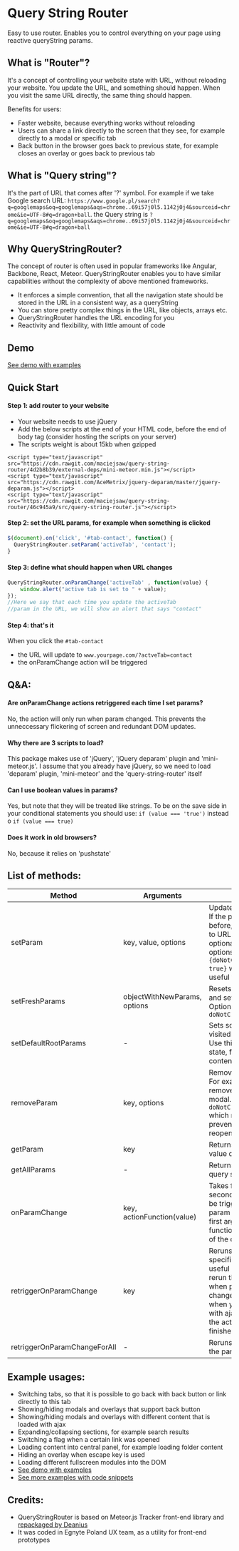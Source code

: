 # Query String Router
Easy to use router. Enables you to control everything on your page using reactive queryString params. 

## What is "Router"?
It's a concept of controlling your website state with URL, without reloading your website. You update the URL, and something should happen. When you visit the same URL directly, the same thing should happen. 

Benefits for users:
- Faster website, because everything works without reloading
- Users can share a link directly to the screen that they see, for example directly to a modal or specific tab
- Back button in the browser goes back to previous state, for example closes an overlay or goes back to previous tab

## What is "Query string"?
It's the part of URL that comes after '?' symbol. For example if we take Google search URL: ```https://www.google.pl/search?q=googlemaps&oq=googlemaps&aqs=chrome..69i57j0l5.1142j0j4&sourceid=chrome&ie=UTF-8#q=dragon+ball```. the Query string is ```?q=googlemaps&oq=googlemaps&aqs=chrome..69i57j0l5.1142j0j4&sourceid=chrome&ie=UTF-8#q=dragon+ball```

## Why QueryStringRouter?
The concept of router is often used in popular frameworks like Angular, Backbone, React, Meteor. QueryStringRouter enables you to have similar capabilities without the complexity of above mentioned frameworks. 
- It enforces a simple convention, that all the navigation state should be stored in the URL in a consistent way, as a queryString
- You can store pretty complex things in the URL, like objects, arrays etc. 
- QueryStringRouter handles the URL encoding for you
- Reactivity and flexibility, with little amount of code

## Demo
[See demo with examples](http://querystringrouter-demo.webflow.io/)

## Quick Start

#### Step 1: add router to your website
- Your website needs to use jQuery
- Add the below scripts at the end of your HTML code, before the end of body tag (consider hosting the scripts on your server)
- The scripts weight is about 15kb when gzipped
```
<script type="text/javascript" src="https://cdn.rawgit.com/maciejsaw/query-string-router/4d2b8b39/external-deps/mini-meteor.min.js"></script>
<script type="text/javascript" src="https://cdn.rawgit.com/AceMetrix/jquery-deparam/master/jquery-deparam.js"></script>
<script type="text/javascript" src="https://cdn.rawgit.com/maciejsaw/query-string-router/46c945a9/src/query-string-router.js"></script>
```
#### Step 2: set the URL params, for example when something is clicked
```javascript
$(document).on('click', '#tab-contact', function() {
  QueryStringRouter.setParam('activeTab', 'contact');
}
```
#### Step 3: define what should happen when URL changes
```javascript
QueryStringRouter.onParamChange('activeTab' , function(value) {
	window.alert("active tab is set to " + value);
});
//Here we say that each time you update the activeTab 
//param in the URL, we will show an alert that says "contact"
```
#### Step 4: that's it
When you click the ```#tab-contact``` 
- the URL will update to ```www.yourpage.com/?actveTab=contact```
- the onParamChange action will be triggered

## Q&A:
#### Are onParamChange actions retriggered each time I set params?
No, the action will only run when param changed. This prevents the unneccessary flickering of screen and redundant DOM updates.
#### Why there are 3 scripts to load?
This package makes use of 'jQuery', 'jQuery deparam' plugin and 'mini-meteor.js'. I assume that you already have jQuery, so we need to load 'deparam' plugin, 'mini-meteor' and the 'query-string-router' itself
#### Can I use boolean values in params?
Yes, but note that they will be treated like strings. To be on the save side in your conditional statements you should use: ```if (value === 'true')```  instead o ```if (value === true)``` 
#### Does it work in old browsers?
No, because it relies on 'pushstate'

## List of methods:
| Method        | Arguments           | Description  |
| ------------- |-------------| -----|
| setParam      | key, value, options | Updates the param in URL. If the param was not set before, it will be appended to URL. Options are optional, you can pass an options object with ```{doNotCreateHistoryState: true}``` which might be useful for some cases |
| setFreshParams      | objectWithNewParams, options |   Resets all existing params and sets new params. Optional ```doNotCreateHistoryState```  |
| setDefaultRootParams | - | Sets some params if user visited the root of URL. Use this to set some initial state, for example load a content of default tab |
| removeParam | key, options | Removes a chosen param. For example you can remove a param to close a modal. Optional ```doNotCreateHistoryState``` which might be useful to prevent back button to reopen the modal again. |
| getParam | key | Returns an object with value of selected param |
| getAllParams | - | Returns an object with all query string params |
| onParamChange | key, actionFunction(value) | Takes function as a second argument, that will be triggered each time the param is changed. The first argument of this function contains the value of the changed param.  |
| retriggerOnParamChange | key | Reruns the action for a specified param. This is useful when you need to rerun the action even when param hasn't been changed. For example when you load something with ajax, you can retrigger the action when loading is finished  |
| retriggerOnParamChangeForAll | - | Reruns the action for all the params. |

## Example usages:
- Switching tabs, so that it is possible to go back with back button or link directly to this tab
- Showing/hiding modals and overlays that support back button 
- Showing/hiding modals and overlays with different content that is loaded with ajax
- Expanding/collapsing sections, for example search results
- Switching a flag when a certain link was opened
- Loading content into central panel, for example loading folder content
- Hiding an overlay when escape key is used
- Loading different fullscreen modules into the DOM
- [See demo with examples](http://querystringrouter-demo.webflow.io/)
- [See more examples with code snippets](https://github.com/maciejsaw/query-string-router/blob/master/example-snippets.md)


## Credits:
- QueryStringRouter is based on Meteor.js Tracker front-end library and [repackaged by Deanius](https://github.com/deanius/mini-meteor) 
- It was coded in Egnyte Poland UX team, as a utility for front-end prototypes


